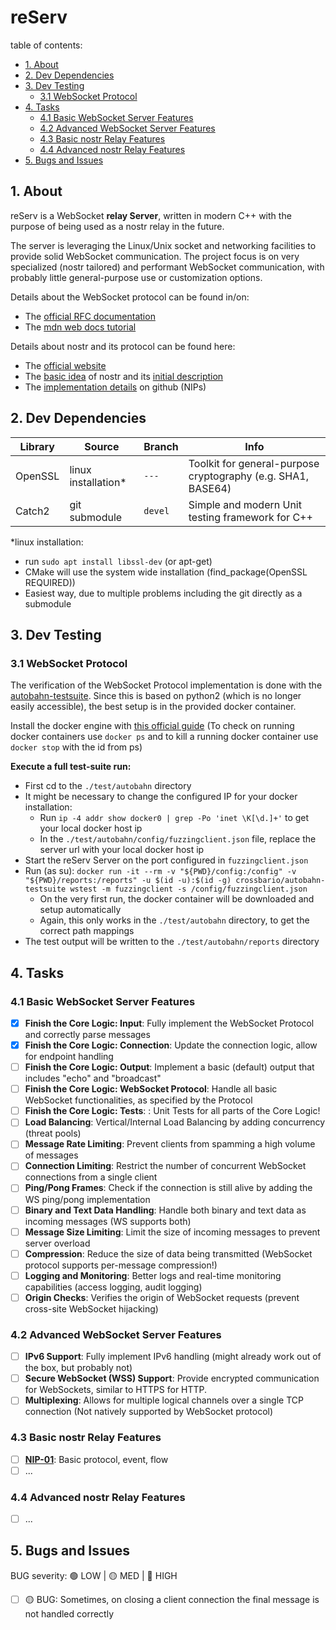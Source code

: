 # reServ

table of contents:
- [1. About](#1-about)
- [2. Dev Dependencies](#2-dev-dependencies)
- [3. Dev Testing](#3-dev-testing)
  - [3.1 WebSocket Protocol](#31-websocket-protocol)
- [4. Tasks](#4-tasks)
  - [4.1 Basic WebSocket Server Features](#41-basic-websocket-server-features)
  - [4.2 Advanced WebSocket Server Features](#42-advanced-websocket-server-features)
  - [4.3 Basic nostr Relay Features](#43-basic-nostr-relay-features)
  - [4.4 Advanced nostr Relay Features](#44-advanced-nostr-relay-features)
- [5. Bugs and Issues](#5-bugs-and-issues)

## 1. About

reServ is a WebSocket <b>relay Server</b>, written in modern C++ with the purpose of being used as a nostr relay in the future. 

The server is leveraging the Linux/Unix socket and networking facilities to provide solid WebSocket communication. The project focus is on very specialized (nostr tailored) and performant WebSocket communication, with probably little general-purpose use or customization options.

Details about the WebSocket protocol can be found in/on:
- The [official RFC documentation](https://www.rfc-editor.org/rfc/rfc6455)
- The [mdn web docs tutorial](https://developer.mozilla.org/en-US/docs/Web/API/WebSockets_API/Writing_WebSocket_servers)

Details about nostr and its protocol can be found here:
- The [official website](https://nostr.com/)
- The [basic idea](https://nostr.how/en/what-is-nostr) of nostr and its [initial description](https://fiatjaf.com/nostr.html)
- The [implementation details](https://github.com/nostr-protocol/nips) on github (NIPs)

## 2. Dev Dependencies

|Library        |Source               |Branch         |Info                                                           |
|---------------|---------------------|---------------|--------------------------------------------------------------|
|OpenSSL        |linux installation*  |`---`          |Toolkit for general-purpose cryptography (e.g. SHA1, BASE64)   |
|Catch2         |git submodule        |`devel`        |Simple and modern Unit testing framework for C++               |

*linux installation:
- run `sudo apt install libssl-dev` (or apt-get)
- CMake will use the system wide installation (find_package(OpenSSL REQUIRED))
- Easiest way, due to multiple problems including the git directly as a submodule

## 3. Dev Testing

### 3.1 WebSocket Protocol

The verification of the WebSocket Protocol implementation is done with the [autobahn-testsuite](https://github.com/crossbario/autobahn-testsuite). Since this is based on python2 (which is no longer easily accessible), the best setup is in the provided docker container.

Install the docker engine with [this official guide](https://docs.docker.com/engine/install/)
(To check on running docker containers use `docker ps` and to kill a running docker container use `docker stop` with the id from ps)

<b>Execute a full test-suite run:</b>
- First cd to the `./test/autobahn` directory
- It might be necessary to change the configured IP for your docker installation:
    - Run `ip -4 addr show docker0 | grep -Po 'inet \K[\d.]+'` to get your local docker host ip
    - In the `./test/autobahn/config/fuzzingclient.json` file, replace the server url with your local docker host ip
- Start the reServ Server on the port configured in `fuzzingclient.json`
- Run (as su): `docker run -it --rm -v "${PWD}/config:/config" -v "${PWD}/reports:/reports" -u $(id -u):$(id -g) crossbario/autobahn-testsuite wstest -m fuzzingclient -s /config/fuzzingclient.json`
    - On the very first run, the docker container will be downloaded and setup automatically
    - Again, this only works in the `./test/autobahn` directory, to get the correct path mappings
- The test output will be written to the `./test/autobahn/reports` directory


## 4. Tasks

### 4.1 Basic WebSocket Server Features

- [x] **Finish the Core Logic: Input**: Fully implement the WebSocket Protocol and correctly parse messages
- [x] **Finish the Core Logic: Connection**: Update the connection logic, allow for endpoint handling
- [ ] **Finish the Core Logic: Output**: Implement a basic (default) output that includes "echo" and "broadcast"
- [ ] **Finish the Core Logic: WebSocket Protocol**: Handle all basic WebSocket functionalities, as specified by the Protocol
- [ ] **Finish the Core Logic: Tests**: : Unit Tests for all parts of the Core Logic!
- [ ] **Load Balancing**: Vertical/Internal Load Balancing by adding concurrency (threat pools) 
- [ ] **Message Rate Limiting**: Prevent clients from spamming a high volume of messages
- [ ] **Connection Limiting**: Restrict the number of concurrent WebSocket connections from a single client
- [ ] **Ping/Pong Frames**: Check if the connection is still alive by adding the WS ping/pong implementation
- [ ] **Binary and Text Data Handling**: Handle both binary and text data as incoming messages (WS supports both)
- [ ] **Message Size Limiting**: Limit the size of incoming messages to prevent server overload
- [ ] **Compression**: Reduce the size of data being transmitted (WebSocket protocol supports per-message compression!)
- [ ] **Logging and Monitoring**: Better logs and real-time monitoring capabilities (access logging, audit logging)
- [ ] **Origin Checks**: Verifies the origin of WebSocket requests (prevent cross-site WebSocket hijacking)

### 4.2 Advanced WebSocket Server Features

- [ ] **IPv6 Support**: Fully implement IPv6 handling (might already work out of the box, but probably not)
- [ ] **Secure WebSocket (WSS) Support**: Provide encrypted communication for WebSockets, similar to HTTPS for HTTP.
- [ ] **Multiplexing**: Allows for multiple logical channels over a single TCP connection (Not natively supported by WebSocket protocol)

### 4.3 Basic nostr Relay Features

- [ ] **[NIP-01](https://github.com/nostr-protocol/nips/blob/master/01.md)**: Basic protocol, event, flow
- [ ] ...

### 4.4 Advanced nostr Relay Features

- [ ] ...

## 5. Bugs and Issues

BUG severity: 🟢 LOW | 🟡 MED | 🔴 HIGH


- [ ] 🟡 BUG: Sometimes, on closing a client connection the final message is not handled correctly